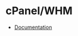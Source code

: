 # cPanel/WHM

- [Documentation](https://documentation.cpanel.net/pages/viewpage.action?pageId=360752)
